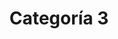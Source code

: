 ---
slug: categoria-3
title: Categoría 3
summary: null # string
image: null # string

icon: null # string
category:
- categoria-2
- categoria-1
- categoria-0

toc: false
draft: false
noindex: true
translationKey: categoria-3
seo: null # string
description: null # string
---